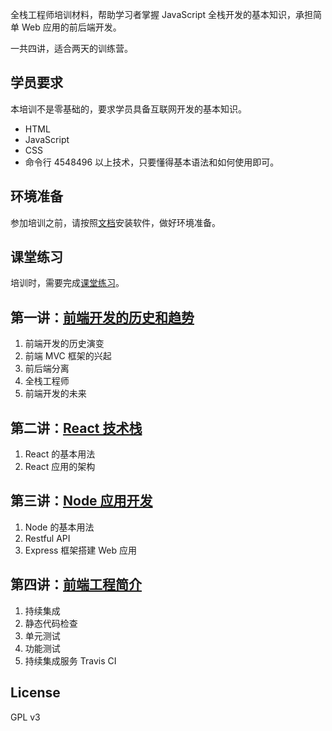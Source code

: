 全栈工程师培训材料，帮助学习者掌握 JavaScript 全栈开发的基本知识，承担简单 Web 应用的前后端开发。

一共四讲，适合两天的训练营。

## 学员要求

本培训不是零基础的，要求学员具备互联网开发的基本知识。

- HTML
- JavaScript
- CSS
- 命令行
4548496
以上技术，只要懂得基本语法和如何使用即可。

## 环境准备

参加培训之前，请按照[文档](docs/preparation.md)安装软件，做好环境准备。

## 课堂练习

培训时，需要完成[课堂练习](demos)。

## 第一讲：[前端开发的历史和趋势](./docs/history.md)

1. 前端开发的历史演变
2. 前端 MVC 框架的兴起
3. 前后端分离
4. 全栈工程师
5. 前端开发的未来

## 第二讲：[React 技术栈](./docs/react.md)

1. React 的基本用法
2. React 应用的架构

## 第三讲：[Node 应用开发](./docs/node.md)

1. Node 的基本用法
2. Restful API
3. Express 框架搭建 Web 应用

## 第四讲：[前端工程简介](./docs/engineering.md)

1. 持续集成
1. 静态代码检查
1. 单元测试
1. 功能测试
1. 持续集成服务 Travis CI

## License

GPL v3
